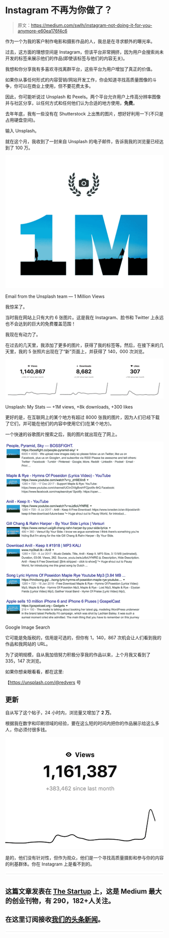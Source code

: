 # Instagram 不再为你做了？

> 原文：<https://medium.com/swlh/instagram-not-doing-it-for-you-anymore-e60ea176f4c6>

作为一个为我的客户制作电影和摄影作品的人，我总是在寻求额外的曝光率。

过去，这方面的理想空间是 Instagram，但该平台非常拥挤，因为用户会搜索尚未开发的标签来展示他们的作品(即使该标签与他们的内容无关)。

我想和你分享我有多喜欢寻找离群平台，这些平台为用户增加了真正的价值。

如果你从事任何形式的内容营销/网站开发工作，你会知道寻找高质量图像的斗争，你可以在商业上使用，但不要花费太多。

因此，你可能听说过 Unsplash 和 Pexels。两个平台允许用户上传高分辨率图像并与社区分享，以任何方式和任何他们认为合适的地方使用，**免费**。

去年年底，我有一些没有在 Shutterstock 上出售的图片，想好好利用一下(不只是占用硬盘空间)。

输入 Unsplash。

就在这个月，我收到了一封来自 Unsplash 的电子邮件，告诉我我的浏览量已经达到了 100 万。

![](img/92c9febc140ca9a8298385558d5c0a9e.png)

Email from the Unsplash team — 1 Million Views

我惊呆了。

当时我在网站上只有大约 6 张图片。这是我在 Instagram、脸书和 Twitter 上永远也不会达到的巨大的免费覆盖范围！

我现在有动力了。

在过去的几天里，我添加了更多的图片，获得了我的标签等。然后，在接下来的几天里，我的 5 张照片出现在了“新”页面上，并获得了 140，000 次浏览。

![](img/92fe620379047418e1cc9c97d2b66e57.png)

Unsplash: My Stats — +1M views, +8k downloads, +300 likes

更好的是，在互联网上的某个地方有超过 8000 张我的图片，因为人们已经下载了它们，并可能在他们的内容中使用它们(在某个地方)。

一个快速的谷歌图片搜索之后，我的图片就出现在了网上。

![](img/7dab05ea672ba275d708d3d048024a0c.png)

Google Image Search

它可能是免版税的，信用是可选的，但你有 1，140，867 次机会让人们看到我的作品和我网站的 URL。

为了说明规模，自从我加倍努力积极分享我的作品以来，上个月我又看到了 335，147 次浏览。

如果你想亲眼看看，都在这里:

【https://unsplash.com/@redvers 号

## 更新

自从写了这个帖子，24 小时内，浏览量又增加了 **2 万**。

根据我在数字和印刷领域的经验，要在这么短的时间内把你的作品展示给这么多人，你必须付很多钱。

![](img/f9002a2de120c60598b0d1abc3e15982.png)

是的，他们没有针对性，但作为观众，他们是一个寻找高质量摄影和参与你的内容的利基群体。你在 Instagram 上是看不到的。

![](img/731acf26f5d44fdc58d99a6388fe935d.png)

## 这篇文章发表在 [The Startup](https://medium.com/swlh) 上，这是 Medium 最大的创业刊物，有 290，182+人关注。

## 在这里订阅接收[我们的头条新闻](http://growthsupply.com/the-startup-newsletter/)。

![](img/731acf26f5d44fdc58d99a6388fe935d.png)